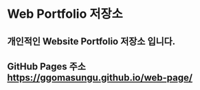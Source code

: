 # Web Portfolio 저장소

## 개인적인 Website Portfolio 저장소 입니다.

## GitHub Pages 주소 https://ggomasungu.github.io/web-page/
